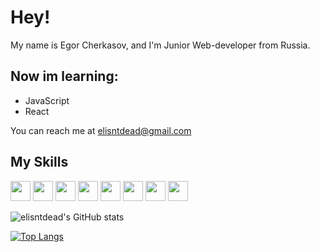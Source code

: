 # Hey!

My name is Egor Cherkasov, and I'm Junior Web-developer from Russia. 


## Now im learning: 

- JavaScript
- React

You can reach me at <a href="mailto:elisntdead@gmail.com">elisntdead@gmail.com</a>

## My Skills
<img height="32" width="32" src="https://cdn.simpleicons.org/html5"> <img height="32" width="32" src="https://cdn.simpleicons.org/css3"> <img height="32" width="32" src="https://cdn.simpleicons.org/sass"> <img height="32" width="32" src="https://cdn.simpleicons.org/python"> <img height="32" width="32" src="https://cdn.simpleicons.org/django"> <img height="32" width="32" src="https://cdn.simpleicons.org/csharp"> <img height="32" width="32" src="https://cdn.simpleicons.org/mysql"> <img height="32" width="32" src="https://cdn.simpleicons.org/docker">

![elisntdead's GitHub stats](https://github-readme-stats.vercel.app/api?username=elisntdead&show_icons=true&theme=gruvbox)

[![Top Langs](https://github-readme-stats.vercel.app/api/top-langs/?username=elisntdead&layout=compact&theme=gruvbox)](https://github.com/anuraghazra/github-readme-stats)
